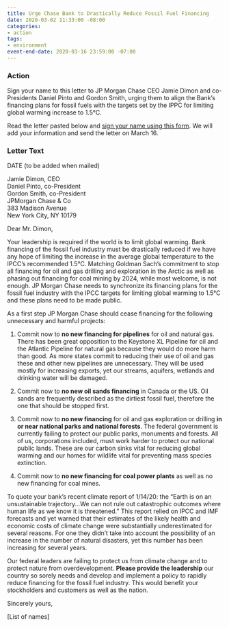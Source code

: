 ```yaml
---
title: Urge Chase Bank to Drastically Reduce Fossil Fuel Financing
date: 2020-03-02 11:33:00 -08:00
categories:
- action
tags:
- environment
event-end-date: 2020-03-16 23:59:00 -07:00
---
```


### Action
Sign your name to this letter to JP Morgan Chase CEO Jamie Dimon and co-Presidents Daniel Pinto and Gordon Smith, urging them to align the Bank’s financing plans for fossil fuels with the targets set by the IPPC for limiting global warming increase to 1.5°C.  

Read the letter pasted below and [sign your name using this form](https://docs.google.com/forms/d/e/1FAIpQLSd5-DOrychUYcsgKr-rL2GfuQQ_T6IjlbOUXgU-uSMi4Y5XGQ/viewform?usp=sf_link). We will add your information and send the letter on March 16.  

### Letter Text
DATE (to be added when mailed)  

Jamie Dimon, CEO  
Daniel Pinto, co-President  
Gordon Smith, co-President  
JPMorgan Chase & Co  
383 Madison Avenue  
New York City, NY 10179  

Dear Mr. Dimon,  

Your leadership is required if the world is to limit global warming. Bank financing of the fossil fuel industry must be drastically reduced if we have any hope of limiting the increase in the average global temperature to the IPCC’s recommended 1.5°C. Matching Goldman Sach’s commitment to stop all financing for oil and gas drilling and exploration in the Arctic as well as phasing out financing for coal mining by 2024, while most welcome, is not enough. JP Morgan Chase needs to synchronize its financing plans for the fossil fuel industry with the IPCC targets for limiting global warming to 1.5°C and these plans need to be made public.  

As a first step JP Morgan Chase should cease financing for the following unnecessary and harmful projects:  

1) Commit now to **no new financing for pipelines** for oil and natural gas. There has been great opposition to the Keystone XL Pipeline for oil and the Atlantic Pipeline for natural gas because they would do more harm than good. As more states commit to reducing their use of oil and gas these and other new pipelines are unnecessary. They will be used mostly for increasing exports, yet our streams, aquifers, wetlands and drinking water will be damaged.  

2) Commit now to **no new oil sands financing** in Canada or the US. Oil sands are frequently described as the dirtiest fossil fuel, therefore the one that should be stopped first.  

3) Commit now to **no new financing** for oil and gas exploration or drilling **in or near national parks and national forests**. The federal government is currently failing to protect our public parks, monuments and forests. All of us, corporations included, must work harder to protect our national public lands. These are our carbon sinks vital for reducing global warming and our homes for wildlife vital for preventing mass species extinction.  

4) Commit now to **no new financing for coal power plants** as well as no new financing for coal mines.  

To quote your bank’s recent climate report of 1/14/20: the “Earth is on an unsustainable trajectory...We can not rule out catastrophic outcomes where human life as we know it is threatened.” This report relied on IPCC and IMF forecasts and yet warned that their estimates of the likely health and economic costs of climate change were substantially underestimated for several reasons. For one they didn’t take into account the possibility of an increase in the number of natural disasters, yet this number has been increasing for several years.  

Our federal leaders are failing to protect us from climate change and to protect nature from overdevelopment. **Please provide the leadership** our country so sorely needs and develop and implement a policy to rapidly reduce financing for the fossil fuel industry. This would benefit your stockholders and customers as well as the nation.  

Sincerely yours,  

[List of names]
